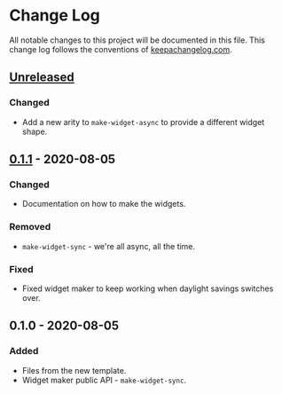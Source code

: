 # Change Log
All notable changes to this project will be documented in this file. This change log follows the conventions of [keepachangelog.com](http://keepachangelog.com/).

## [Unreleased]
### Changed
- Add a new arity to `make-widget-async` to provide a different widget shape.

## [0.1.1] - 2020-08-05
### Changed
- Documentation on how to make the widgets.

### Removed
- `make-widget-sync` - we're all async, all the time.

### Fixed
- Fixed widget maker to keep working when daylight savings switches over.

## 0.1.0 - 2020-08-05
### Added
- Files from the new template.
- Widget maker public API - `make-widget-sync`.

[Unreleased]: https://github.com/your-name/communication-service/compare/0.1.1...HEAD
[0.1.1]: https://github.com/your-name/communication-service/compare/0.1.0...0.1.1
